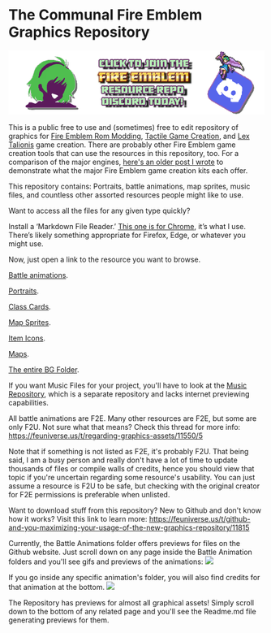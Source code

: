 # The Communal Fire Emblem Graphics Repository

<p align="center">
  <a href="https://discord.gg/C7VNGnyTPA">
    <img src="repo-tools/Discord-DL.png" alt="Join the Fire Emblem Graphics Repository Discord today!">
  </a>
</p>

This is a public free to use and (sometimes) free to edit repository of graphics for [Fire Emblem Rom Modding](https://feuniverse.us/t/fe-builder-gba-if-you-have-any-questions-attach-report7z/2845), [Tactile Game Creation](https://feuniverse.us/t/tactile-srpg-game-engine-and-fexna/10614), and [Lex Talionis](https://lt-maker.readthedocs.io/) game creation. There are probably other Fire Emblem game creation tools that can use the resources in this repository, too. For a comparison of the major engines, [here's an older post I wrote](https://feuniverse.us/t/romhacking-lex-talionis-tactile-and-srpg-studio-an-engine-comparison-post-which-game-creation-engine-will-best-suit-your-needs/17559) to demonstrate what the major Fire Emblem game creation kits each offer.

This repository contains: Portraits, battle animations, map sprites, music files, and countless other assorted resources people might like to use.

Want to access all the files for any given type quickly?

Install a ‘Markdown File Reader.’ [This one is for Chrome](https://chrome.google.com/webstore/detail/markdown-preview-plus/febilkbfcbhebfnokafefeacimjdckgl?hl=en-US), it’s what I use. There’s likely something appropriate for Firefox, Edge, or whatever you might use.

Now, just open a link to the resource you want to browse.

[Battle animations](https://raw.githubusercontent.com/Klokinator/FE-Repo/main/Battle%20Animations/README.md).

[Portraits](https://raw.githubusercontent.com/Klokinator/FE-Repo/main/Portrait%20Repository/README.md).

[Class Cards](https://raw.githubusercontent.com/Klokinator/FE-Repo/main/Class%20Cards/README.md).

[Map Sprites](https://raw.githubusercontent.com/Klokinator/FE-Repo/main/Map%20Sprites/README.md).

[Item Icons](https://raw.githubusercontent.com/Klokinator/FE-Repo/main/Item%20Icons/README.md).

[Maps](https://raw.githubusercontent.com/Klokinator/FE-Repo/main/Maps/README.md).

[The entire BG Folder](https://raw.githubusercontent.com/Klokinator/FE-Repo/main/BGs%2C%20Interface%20Elements/README.md).

If you want Music Files for your project, you'll have to look at the [Music Repository](https://github.com/Klokinator/FE-Repo-Music), which is a separate repository and lacks internet previewing capabilities.

All battle animations are F2E. Many other resources are F2E, but some are only F2U. Not sure what that means? Check this thread for more info: 
https://feuniverse.us/t/regarding-graphics-assets/11550/5

Note that if something is not listed as F2E, it's probably F2U. That being said, I am a busy person and really don't have a lot of time to update thousands of files or compile walls of credits, hence you should view that topic if you're uncertain regarding some resource's usability. You can just assume a resource is F2U to be safe, but checking with the original creator for F2E permissions is preferable when unlisted.

Want to download stuff from this repository? New to Github and don't know how it works? Visit this link to learn more:
https://feuniverse.us/t/github-and-you-maximizing-your-usage-of-the-new-graphics-repository/11815

Currently, the Battle Animations folder offers previews for files on the Github website. Just scroll down on any page inside the Battle Animation folders and you'll see gifs and previews of the animations:
<img src="https://i.imgur.com/vVqCSxl.png" />

If you go inside any specific animation's folder, you will also find credits for that animation at the bottom.
<img src="https://i.imgur.com/zz2REMe.png" />

The Repository has previews for almost all graphical assets! Simply scroll down to the bottom of any related page and you'll see the Readme.md file generating previews for them.